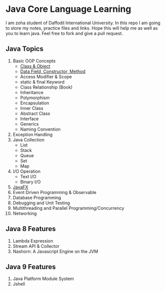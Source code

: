 # Java Core Language Learning
I am zoha student of Daffodil International University. In this repo I am going to store my notes, practice files and links. Hope this will help me as well as you to learn java. Feel free to fork and give a pull request.

## Java Topics

1. Basic OOP Concepts
    * [Class & Object](basic-oop-concept/class-object)
    * [Data Field, Constructor, Method](basic-oop-concept/data_field-constructor-method)
    * Access Modifier & Scope
    * static & final Keyword
    * Class Relationship (Book)
    * Inheritance
    * Polymorphism
    * Encapsulation
    * Inner Class
    * Abstract Class
    * Interface
    * Generics
    * Naming Convention
1. Exception Handling
1. Java Collection
    * List
    * Stack
    * Queue
    * Set
    * Map
1. I/O Operation
    * Text I/O
    * Binary I/O
1. [JavaFX](https://github.com/Zoha131/javafx-learning)
1. Event Driven Programming & Observable
1. Database Programming
1. Debugging and Unit Testing
1. Multithreading and Parallel Programming/Concurrency
1. Networking


## Java 8 Features

1. Lambda Expression
2. Stream API & Collector
3. Nashorn: A Javascript Engine on the JVM

## Java 9 Features

1. Java Platform Module System
1. Jshell
